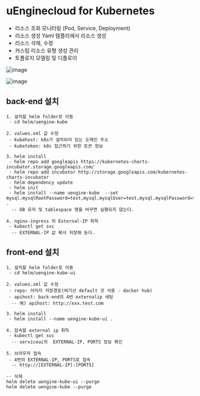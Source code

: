 # uEnginecloud for Kubernetes

- 리소스 조회 모니터링 (Pod, Service, Deployment)
- 리소스 생성 Yaml 템플리에서 리소스 생성
- 리소스 삭제, 수정
- 커스텀 리소스 유형 생성 관리
- 토폴로지 모델링 및 디플로이 

![image](https://user-images.githubusercontent.com/487999/54256571-cfcdd300-459f-11e9-89d3-c457a50676c0.png)

![image](https://user-images.githubusercontent.com/487999/54256645-0e638d80-45a0-11e9-9e09-74b2fece8956.png)


## back-end 설치 
```
1. 설치할 helm folder로 이동
 - cd helm/uengine-kube

2. values.xml 값 수정
 - kubehost: k8s가 설치되어 있는 도메인 주소
 - kubetoken: k8s 접근하기 위한 토큰 정보

3. helm install
 - helm repo add googleapis https://kubernetes-charts-incubator.storage.googleapis.com/
 - helm repo add incubator http://storage.googleapis.com/kubernetes-charts-incubator
 - helm dependency update
 - helm init
 - helm install --name uengine-kube  --set mysql.mysqlRootPassword=test,mysql.mysqlUser=test,mysql.mysqlPassword=test,mysql.mysqlDatabase=uengine .
  -- DB 유저 및 tablespace 명을 바꾸면 실행되지 않는다.

4. nginx-ingress 의 External-IP 취득
 - kubectl get svc 
  -- EXTERNAL-IP 값 복사 저장해 둔다.
```

## front-end 설치
```
1. 설치할 helm folder로 이동
 - cd helm/uengine-kube-ui

2. values.xml 값 수정
 - repo: 이미지 저장경로(여기선 default 것 사용 - docker hub)
 - apihost: back-end의 4번 externalip 세팅
  -- 예) apihost: http://xxx.test.com

3. helm install
 - helm install --name uengine-kube-ui .

4. 접속할 external ip 취득
 - kubectl get svc 
  -- serviceui의  EXTERNAL-IP, PORTS 정보 확인

5. 브라우저 접속
 - 4번의 EXTERNAL-IP, PORTS로 접속
  -- http://[EXTERNAL-IP]:[PORTS]
```

```
-- 삭제
helm delete uengine-kube-ui --purge
helm delete uengine-kube --purge
```
